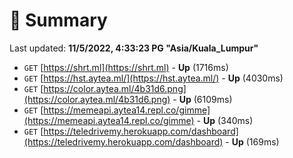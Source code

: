 # 📖 Summary
Last updated: **11/5/2022, 4:33:23 PG "Asia/Kuala_Lumpur"**

- `GET` [https://shrt.ml](https://shrt.ml) - **Up** (1716ms)
- `GET` [https://hst.aytea.ml/](https://hst.aytea.ml/) - **Up** (4030ms)
- `GET` [https://color.aytea.ml/4b31d6.png](https://color.aytea.ml/4b31d6.png) - **Up** (6109ms)
- `GET` [https://memeapi.aytea14.repl.co/gimme](https://memeapi.aytea14.repl.co/gimme) - **Up** (340ms)
- `GET` [https://teledrivemy.herokuapp.com/dashboard](https://teledrivemy.herokuapp.com/dashboard) - **Up** (169ms)
